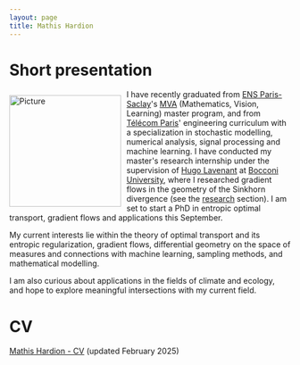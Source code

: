 ```yaml
---
layout: page
title: Mathis Hardion
---
```

# Short presentation
<img src="https://mhardion.github.io/assets/img/img.png" alt="Picture" width="200" style="float:left;margin:10px 10px 0px 0px">I have recently graduated from [ENS Paris-Saclay](https://ens-paris-saclay.fr)'s [MVA](https://www.master-mva.com) (Mathematics, Vision, Learning) master program, and from [Télécom Paris](https://www.telecom-paris.fr)' engineering curriculum with a specialization in stochastic modelling, numerical analysis, signal processing and machine learning. I have conducted my master's research internship under the supervision of [Hugo Lavenant](https://hugolav.github.io/) at [Bocconi University](https://www.unibocconi.eu/), where I researched gradient flows in the geometry of the Sinkhorn divergence (see the [research](research) section). I am set to start a PhD in entropic optimal transport, gradient flows and applications this September.

My current interests lie within the theory of optimal transport and its entropic regularization, gradient flows, differential geometry on the space of measures and connections with machine learning, sampling methods, and mathematical modelling.

I am also curious about applications in the fields of climate and ecology, and hope to explore meaningful intersections with my current field.

# CV
[Mathis Hardion - CV](assets/pdf/cv.pdf) (updated February 2025)
